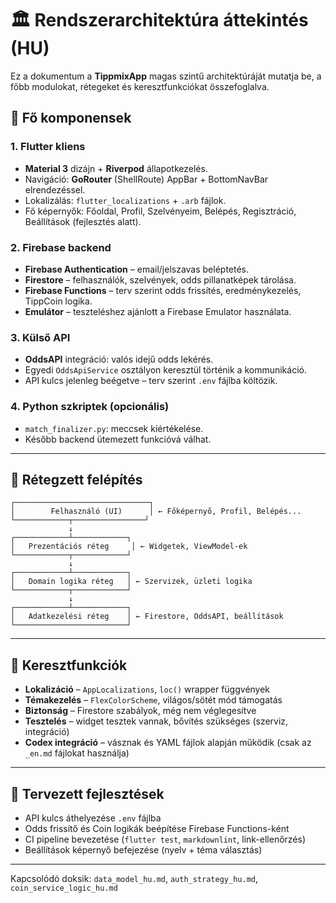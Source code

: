 # 🏛️ Rendszerarchitektúra áttekintés (HU)

Ez a dokumentum a **TippmixApp** magas szintű architektúráját mutatja be,
a főbb modulokat, rétegeket és keresztfunkciókat összefoglalva.

## 🧱 Fő komponensek

### 1. Flutter kliens

- **Material 3** dizájn + **Riverpod** állapotkezelés.
- Navigáció: **GoRouter** (ShellRoute) AppBar + BottomNavBar elrendezéssel.
- Lokalizálás: `flutter_localizations` + `.arb` fájlok.
- Fő képernyők: Főoldal, Profil, Szelvényeim, Belépés, Regisztráció, Beállítások (fejlesztés alatt).

### 2. Firebase backend

- **Firebase Authentication** – email/jelszavas beléptetés.
- **Firestore** – felhasználók, szelvények, odds pillanatképek tárolása.
- **Firebase Functions** – terv szerint odds frissítés, eredménykezelés, TippCoin logika.
- **Emulátor** – teszteléshez ajánlott a Firebase Emulator használata.

### 3. Külső API

- **OddsAPI** integráció: valós idejű odds lekérés.
- Egyedi `OddsApiService` osztályon keresztül történik a kommunikáció.
- API kulcs jelenleg beégetve – terv szerint `.env` fájlba költözik.

### 4. Python szkriptek (opcionális)

- `match_finalizer.py`: meccsek kiértékelése.
- Később backend ütemezett funkcióvá válhat.

---

## 🧭 Rétegzett felépítés

```
┌──────────────────────────────┐
│        Felhasználó (UI)      │ ← Főképernyő, Profil, Belépés...
└────────────┬────────────────┘
             ↓
┌────────────┴────────────┐
│   Prezentációs réteg     │ ← Widgetek, ViewModel-ek
└────────────┬────────────┘
             ↓
┌────────────┴────────────┐
│   Domain logika réteg   │ ← Szervizek, üzleti logika
└────────────┬────────────┘
             ↓
┌────────────┴────────────┐
│   Adatkezelési réteg    │ ← Firestore, OddsAPI, beállítások
└─────────────────────────┘
```

---

## 🔄 Keresztfunkciók

- **Lokalizáció** – `AppLocalizations`, `loc()` wrapper függvények
- **Témakezelés** – `FlexColorScheme`, világos/sötét mód támogatás
- **Biztonság** – Firestore szabályok, még nem véglegesítve
- **Tesztelés** – widget tesztek vannak, bővítés szükséges (szerviz, integráció)
- **Codex integráció** – vásznak és YAML fájlok alapján működik (csak az `_en.md` fájlokat használja)

---

## 📌 Tervezett fejlesztések

- API kulcs áthelyezése `.env` fájlba
- Odds frissítő és Coin logikák beépítése Firebase Functions-ként
- CI pipeline bevezetése (`flutter test`, `markdownlint`, link-ellenőrzés)
- Beállítások képernyő befejezése (nyelv + téma választás)

---

Kapcsolódó doksik: `data_model_hu.md`, `auth_strategy_hu.md`, `coin_service_logic_hu.md`
